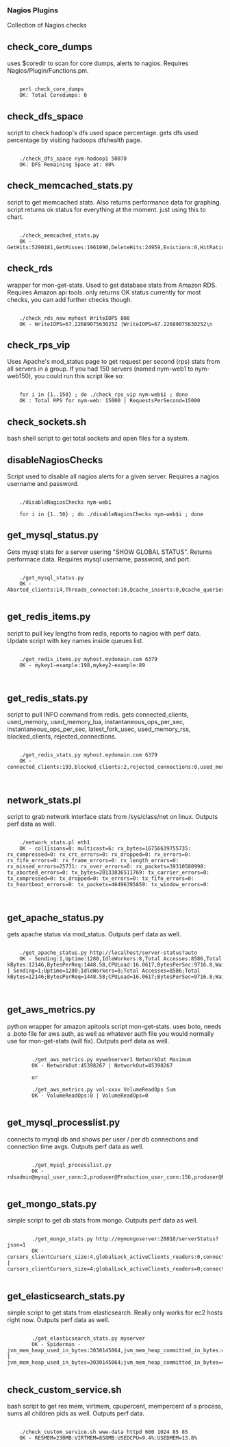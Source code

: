 ### Nagios Plugins

Collection of Nagios checks

check_core_dumps
-----------

uses $coredir to scan for core dumps, alerts to nagios.  Requires Nagios/Plugin/Functions.pm.
<pre><code>
    perl check_core_dumps
    OK: Total Coredumps: 0
</code></pre>


check_dfs_space
-----------
script to check hadoop's dfs used space percentage.
gets dfs used percentage by visiting hadoops dfshealth page.
<pre><code>
    ./check_dfs_space nym-hadoop1 50070
    OK: DFS Remaining Space at: 80%
</code></pre>


check_memcached_stats.py
-----------
script to get memcached stats.  Also returns performance data for graphing.
script returns ok status for everything at the moment.  just using this to chart.
<pre><code>
    ./check_memcached_stats.py
    OK - GetHits:5290181,GetMisses:1961090,DeleteHits:24959,Evictions:0,HitRatio:0.729552239876,GetPercent:100.0,MissPercent:27.0447760124,CurrentItems:12952,CurrentConnections:77
</code></pre>


check_rds
-----------
wrapper for mon-get-stats.  Used to get database stats from Amazon RDS.  Requires Amazon api tools. 
only returns OK status currently for most checks, you can add further checks though.
<pre><code>
    ./check_rds_new myhost WriteIOPS 800
    OK - WriteIOPS=67.22689075630252 |WriteIOPS=67.22689075630252\n
</code></pre>


check_rps_vip
-----------
Uses Apache's mod_status page to get request per second (rps) stats from all servers in a group.  If you had 150 servers (named nym-web1 to nym-web150), you could run this script like so:
<pre><code>
    for i in {1..150} ; do ./check_rps_vip nym-web$i ; done
    OK : Total RPS for nym-web: 15000 | RequestsPerSecond=15000
</code></pre>


check_sockets.sh
-----------
bash shell script to get total sockets and open files for a system.


disableNagiosChecks
-----------
Script used to disable all nagios alerts for a given server. Requires a nagios username and password.
<pre><code>
    ./disableNagiosChecks nym-web1
    
    for i in {1..50} ; do ./disableNagiosChecks nym-web$i ; done    
</code></pre>


get_mysql_status.py
-----------
Gets mysql stats for a server usering "SHOW GLOBAL STATUS". Returns performace data.  Requires mysql username, password, and port.
<pre><code>
    ./get_mysql_status.py
    OK - Aborted_clients:14,Threads_connected:10,Qcache_inserts:0,Qcache_queries_in_cache:0,Innodb_buffer_pool_wait_free:0,Innodb_buffer_pool_pages_dirty:43,Innodb_row_lock_time_avg:46,Innodb_buffer_pool_pages_flushed:73,Innodb_os_log_pending_writes:0,Threads_cached:0,Innodb_data_pending_reads:0,Qcache_hits:0,Innodb_data_pending_writes:0,Slow_queries:32,Innodb_os_log_pending_fsyncs:0,Innodb_log_waits:34,Innodb_row_lock_waits:80,Open_tables:400,Innodb_data_pending_fsyncs:0,Qcache_free_memory:0,Threads_running:2,Open_files:95,Table_locks_waited:187    

</code></pre>


get_redis_items.py
-----------
script to pull key lengths from redis, reports to nagios with perf data.  Update script with key names inside queues list.
<pre><code>
    ./get_redis_items.py myhost.mydomain.com 6379
    OK - mykey1-example:198,mykey2-example:89


</code></pre>


get_redis_stats.py
-----------
script to pull INFO command from redis.  gets connected_clients, used_memory, used_memory_lua, instantaneous_ops_per_sec, instantaneous_ops_per_sec, latest_fork_usec, used_memory_rss, blocked_clients, rejected_connections.  
<pre><code>
    ./get_redis_stats.py myhost.mydomain.com 6379
    OK - connected_clients:193,blocked_clients:2,rejected_connections:0,used_memory:12340208,used_memory_lua:31744,iops_per_sec:44,fork_usec:5


</code></pre>



network_stats.pl
-----------
script to grab network interface stats from /sys/class/net on linux.  Outputs perf data as well.
<pre><code>
    ./network_stats.pl eth1
    OK - collisions=0: multicast=6: rx_bytes=16756639755735: rx_compressed=0: rx_crc_errors=0: rx_dropped=0: rx_errors=0: rx_fifo_errors=0: rx_frame_errors=0: rx_length_errors=0: rx_missed_errors=25731: rx_over_errors=0: rx_packets=39310580998: tx_aborted_errors=0: tx_bytes=20133836511769: tx_carrier_errors=0: tx_compressed=0: tx_dropped=0: tx_errors=0: tx_fifo_errors=0: tx_heartbeat_errors=0: tx_packets=46496395859: tx_window_errors=0: 


</code></pre>



get_apache_status.py
-----------
gets apache status via mod_status.  Outputs perf data as well.
<pre><code>
    ./get_apache_status.py http://localhost/server-status?auto
    OK - Sending:1,Uptime:1280,IdleWorkers:8,Total Accesses:8586,Total kBytes:12146,BytesPerReq:1448.58,CPULoad:16.0617,BytesPerSec:9716.8,Waiting:8,ReqPerSec:6.70781,Reading:25,Open:222,BusyWorkers:26, | Sending=1;Uptime=1280;IdleWorkers=8;Total Accesses=8586;Total kBytes=12146;BytesPerReq=1448.58;CPULoad=16.0617;BytesPerSec=9716.8;Waiting=8;ReqPerSec=6.70781;Reading=25;Open=222;BusyWorkers=26;


</code></pre>



get_aws_metrics.py
-----------
python wrapper for amazon apitools script mon-get-stats.  uses boto, needs a .boto file for aws auth, as well as whatever auth file you would normally use for mon-get-stats (will fix).  Outputs perf data as well.
<pre><code>
        ./get_aws_metrics.py mywebserver1 NetworkOut Maximum
        OK - NetworkOut:45398267 | NetworkOut=45398267

        or

        ./get_aws_metrics.py vol-xxxx VolumeReadOps Sum 
        OK - VolumeReadOps:0 | VolumeReadOps=0

</code></pre>



get_mysql_processlist.py
-----------
connects to mysql db and shows per user / per db connections and connection time avgs.  Outputs perf data as well.
<pre><code>
        ./get_mysql_processlist.py
        OK - rdsadmin@mysql_user_conn:2,produser@Production_user_conn:156,produser@Production_avg_time:60,rdsadmin@mysql_avg_time:0

</code></pre>




get_mongo_stats.py
-----------
simple script to get db stats from mongo.  Outputs perf data as well.
<pre><code>
        ./get_mongo_stats.py http://mymongoserver:28018/serverStatus?json=1
        OK - cursors_clientCursors_size:4,globalLock_activeClients_readers:0,connections_current:64,backgroundFlushing_average_ms:5.58905591302,globalLock_currentQueue_readers:0,globalLock_currentQueue_writers:0,mem_virtual:22409,mem_mappedWithJournal:20988,cursors_totalOpen:4,mem_mapped:10494,globalLock_activeClients_writers:0,cursors_timedOut:99,mem_resident:7018 | cursors_clientCursors_size=4;globalLock_activeClients_readers=0;connections_current=64;backgroundFlushing_average_ms=5.58905591302;globalLock_currentQueue_readers=0;globalLock_currentQueue_writers=0;mem_virtual=22409;mem_mappedWithJournal=20988;cursors_totalOpen=4;mem_mapped=10494;globalLock_activeClients_writers=0;cursors_timedOut=99;mem_resident=7018;

</code></pre>




get_elasticsearch_stats.py
-----------
simple script to get stats from elasticsearch. Really only works for ec2 hosts right now.  Outputs perf data as well.
<pre><code>
        ./get_elasticsearch_stats.py myserver
        OK - Spiderman - jvm_mem_heap_used_in_bytes:3030145064,jvm_mem_heap_committed_in_bytes:4277534720,jvm_threads_count:78,indices_search_fetch_current:0,jvm_mem_non_heap_used_in_bytes:55179904,os_mem_used_in_bytes:7731814400,indices_get_current:0,os_mem_actual_used_in_bytes:4950654976,indices_merges_current_size_in_bytes:0,jvm_mem_non_heap_committed_in_bytes:83001344,indices_indexing_delete_current:0,indices_merges_current_docs:0,indices_indexing_index_current:0,indices_merges_current:0,indices_search_query_current:0,os_cpu_user:1,os_swap_used_in_bytes:9027584 | jvm_mem_heap_used_in_bytes=3030145064;jvm_mem_heap_committed_in_bytes=4277534720;jvm_threads_count=78;indices_search_fetch_current=0;jvm_mem_non_heap_used_in_bytes=55179904;os_mem_used_in_bytes=7731814400;indices_get_current=0;os_mem_actual_used_in_bytes=4950654976;indices_merges_current_size_in_bytes=0;jvm_mem_non_heap_committed_in_bytes=83001344;indices_indexing_delete_current=0;indices_merges_current_docs=0;indices_indexing_index_current=0;indices_merges_current=0;indices_search_query_current=0;os_cpu_user=1;os_swap_used_in_bytes=9027584

</code></pre>




check_custom_service.sh
-----------
bash script to get res mem, virtmem, cpupercent, mempercent of a process, sums all children pids as well.  Outputs perf data.
<pre><code>
	./check_custom_service.sh www-data httpd 600 1024 85 85                      
	OK - RESMEM=230MB:VIRTMEM=858MB:USEDCPU=9.4%:USEDMEM=13.8%

</code></pre>






